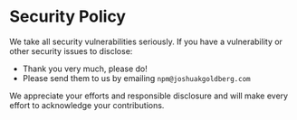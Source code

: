 # Security Policy

We take all security vulnerabilities seriously.
If you have a vulnerability or other security issues to disclose:

- Thank you very much, please do!
- Please send them to us by emailing `npm@joshuakgoldberg.com`

We appreciate your efforts and responsible disclosure and will make every effort to acknowledge your contributions.

